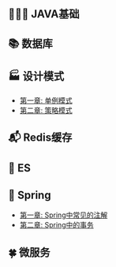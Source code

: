## 🧑🏻‍💻 JAVA基础

## 📚 数据库

## 🏭 设计模式

- [第一章: 单例模式](/md/idea-plugin/设计模式/2022-03-08-单例模式.md)
- [第二章: 策略模式](/md/idea-plugin/设计模式/2022-03-08-策略模式.md)

## 📬 Redis缓存

## 💼 ES

## 🌿 Spring

- [第一章: Spring中常见的注解]( /md/idea-plugin/spring/2022-03-06-Spring中常见注解.md )
- [第二章: Spring中的事务](/md/idea-plugin/2022-03-06-Spring中事务问题.md)

## 🍀 微服务